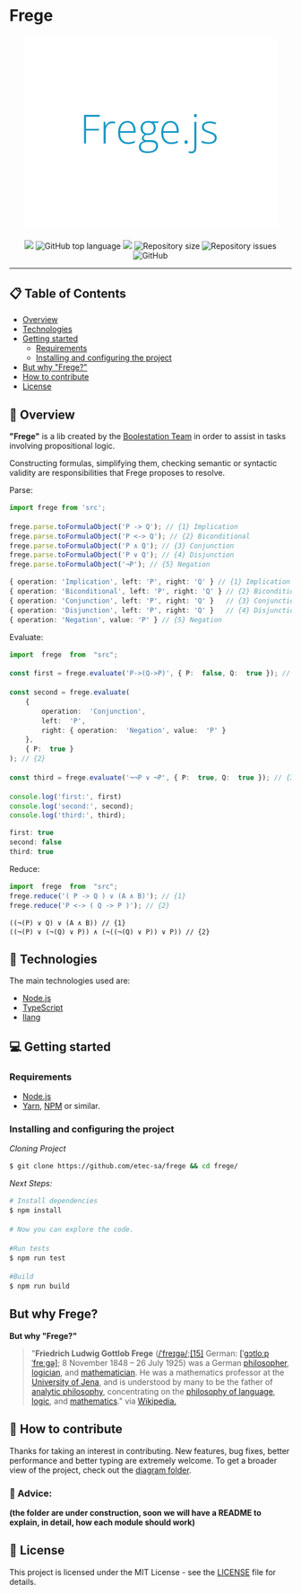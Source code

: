 
# Frege

<div align="center">
<h3 align="center">
<img src="https://raw.githubusercontent.com/Etec-SA/diagrams/main/logos/fregeblu.png">
</h3>
<img src="https://img.shields.io/github/commit-activity/t/Etec-SA/frege?style=for-the-badge"> <img alt="GitHub top language" src="https://img.shields.io/github/languages/top/etec-sa/frege?style=for-the-badge"> <img src="https://img.shields.io/github/last-commit/etec-sa/frege?style=for-the-badge"> <img alt="Repository size" src="https://img.shields.io/github/repo-size/etec-sa/frege?style=for-the-badge"> <img alt="Repository issues" src="https://img.shields.io/github/issues/etec-sa/frege?style=for-the-badge"> <img alt="GitHub" src="https://img.shields.io/github/license/etec-sa/frege?style=for-the-badge">
</div>
<hr>
  
</p>

## 📋 Table of Contents

- [Overview](#overview)
- [Technologies](#technologies)
- [Getting started](#getting-started)
  - [Requirements](#requirements)
  - [Installing and configuring the project](#Installing-and-configuring-the-project)
 - [But why "Frege?"](#but-why-frege?)
- [How to contribute](#how-to-contribute)
- [License](#license)

## 👀 Overview

**"Frege"** is a lib created by the <a href="https://github.com/etec-sa/" target="_blank">Boolestation Team</a> in order to assist in tasks involving propositional logic.

Constructing formulas, simplifying them, checking semantic or syntactic validity are responsibilities that Frege proposes to resolve.



Parse:
```typescript
import frege from 'src';

frege.parse.toFormulaObject('P -> Q'); // {1} Implication
frege.parse.toFormulaObject('P <-> Q'); // {2} Biconditional
frege.parse.toFormulaObject('P ∧ Q'); // {3} Conjunction
frege.parse.toFormulaObject('P ∨ Q'); // {4} Disjunction
frege.parse.toFormulaObject('¬P'); // {5} Negation
```

```typescript
{ operation: 'Implication', left: 'P', right: 'Q' } // {1} Implication
{ operation: 'Biconditional', left: 'P', right: 'Q' } // {2} Biconditional
{ operation: 'Conjunction', left: 'P', right: 'Q' }   // {3} Conjunction
{ operation: 'Disjunction', left: 'P', right: 'Q' }   // {4} Disjunction
{ operation: 'Negation', value: 'P' } // {5} Negation
```

Evaluate:
```typescript
import  frege  from  "src";

const first = frege.evaluate('P->(Q->P)', { P:  false, Q:  true }); // {1}

const second = frege.evaluate(
	{
		operation:  'Conjunction',
		left:  'P',
		right: { operation:  'Negation', value:  'P' }
	},
	{ P:  true }
); // {2}

const third = frege.evaluate('¬¬P ∨ ¬P', { P:  true, Q:  true }); // {3}

console.log('first:', first)
console.log('second:', second);
console.log('third:', third);
```

```typescript
first: true
second: false
third: true  
```
Reduce:
```typescript
import  frege  from  "src";
frege.reduce('( P -> Q ) ∨ (A ∧ B)'); // {1}
frege.reduce('P <-> ( Q -> P )'); // {2}
```
```
((¬(P) ∨ Q) ∨ (A ∧ B)) // {1}
((¬(P) ∨ (¬(Q) ∨ P)) ∧ (¬((¬(Q) ∨ P)) ∨ P)) // {2}
```




## 🚀 Technologies

The main technologies used are:

- [Node.js](https://nodejs.org/en/)
- [TypeScript](https://www.typescriptlang.org/)
- [llang](https://github.com/pnevyk/llang)

## 💻 Getting started

### Requirements

- [Node.js](https://nodejs.org/en/)
- [Yarn](https://classic.yarnpkg.com/), [NPM](https://www.npmjs.com/) or similar.

### Installing and configuring the project

_Cloning Project_

```bash
$ git clone https://github.com/etec-sa/frege && cd frege/
```

_Next Steps:_

```bash
# Install dependencies
$ npm install

# Now you can explore the code.

#Run tests
$ npm run test

#Build
$ npm run build
```

## But why Frege?

**But why "Frege?"**

> "**Friedrich Ludwig Gottlob Frege** ([/ˈfreɪɡə/](https://en.wikipedia.org/wiki/Help:IPA/English 'Help:IPA/English');[[15]](https://en.wikipedia.org/wiki/Gottlob_Frege#cite_note-15) German: [[ˈɡɔtloːp ˈfreːɡə]](https://en.wikipedia.org/wiki/Help:IPA/Standard_German "Help:IPA/Standard German"); 8 November 1848 – 26 July 1925) was a German [philosopher](https://en.wikipedia.org/wiki/Philosopher 'Philosopher'), [logician](https://en.wikipedia.org/wiki/Mathematical_logic 'Mathematical logic'), and [mathematician](https://en.wikipedia.org/wiki/Mathematician 'Mathematician'). He was a mathematics professor at the [University of Jena](https://en.wikipedia.org/wiki/University_of_Jena 'University of Jena'), and is understood by many to be the father of [analytic philosophy](https://en.wikipedia.org/wiki/Analytic_philosophy 'Analytic philosophy'), concentrating on the [philosophy of language](https://en.wikipedia.org/wiki/Philosophy_of_language 'Philosophy of language'), [logic](https://en.wikipedia.org/wiki/Philosophy_of_logic 'Philosophy of logic'), and [mathematics](https://en.wikipedia.org/wiki/Philosophy_of_mathematics 'Philosophy of mathematics')." via <a href="https://en.wikipedia.org/wiki/Gottlob_Frege" target="_blank">Wikipedia.</a>

## 🤔 How to contribute

Thanks for taking an interest in contributing. New features, bug fixes, better performance and better typing are extremely welcome. To get a broader view of the project, check out the <a target="_blank" href="https://github.com/Etec-SA/diagrams/tree/main/frege">diagram folder</a>.

### 🚧 Advice:

**(the folder are under construction, soon we will have a README to explain, in detail, how each module should work)**

## 📝 License

This project is licensed under the MIT License - see the [LICENSE](LICENSE) file for details.

